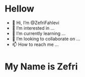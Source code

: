 # Hellow 
- 👋 Hi, I’m @ZefriFahlevi
- 👀 I’m interested in ...
- 🌱 I’m currently learning ...
- 💞️ I’m looking to collaborate on ...
- 📫 How to reach me ...

<div>
  <h1>My Name is Zefri</h1>
</div>

<!---
ZefriFahlevi/ZefriFahlevi is a ✨ special ✨ repository because its `README.md` (this file) appears on your GitHub profile.
You can click the Preview link to take a look at your changes.
--->
